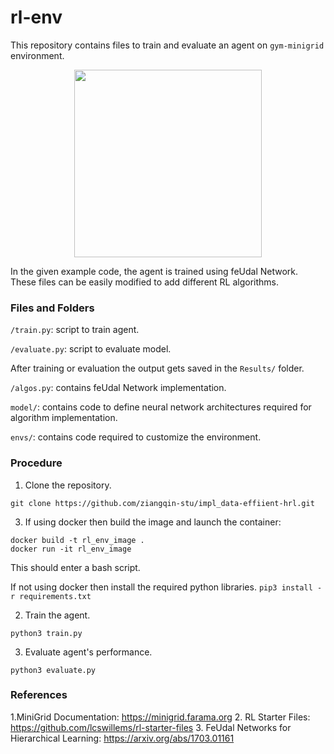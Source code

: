 # rl-env

This repository contains files to train and evaluate an agent on `gym-minigrid` environment. 

<p align="center">
    <img width="300" src="https://github.com/lcswillems/rl-starter-files/blob/master/README-rsrc/visualize-keycorridor.gif">
</p>

In the given example code, the agent is trained using feUdal Network. These files can be easily modified to add different RL algorithms.


### Files and Folders 

`/train.py`: script to train agent. 

`/evaluate.py`: script to evaluate model.

After training or evaluation the output gets saved in the `Results/` folder.

`/algos.py`: contains feUdal Network implementation. 

`model/`: contains code to define neural network architectures required for algorithm implementation.

`envs/`: contains code required to customize the environment.  
 
### Procedure

1. Clone the repository.
```
git clone https://github.com/ziangqin-stu/impl_data-effiient-hrl.git
```

3. If using docker then build the image and launch the container: 
```
docker build -t rl_env_image .
docker run -it rl_env_image
``` 
This should enter a bash script.

If not using docker then install the required python libraries. `pip3 install -r requirements.txt`

2. Train the agent.

```
python3 train.py
```

3. Evaluate agent's performance.
```
python3 evaluate.py
```

### References

1.MiniGrid Documentation: https://minigrid.farama.org
2. RL Starter Files: https://github.com/lcswillems/rl-starter-files
3. FeUdal Networks for Hierarchical Learning: https://arxiv.org/abs/1703.01161

